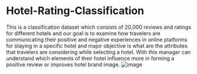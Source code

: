 # Hotel-Rating-Classification

This is a classification dataset which consists of 20,000 reviews and ratings for different hotels and our goal is to examine how travelers are communicating their positive and negative experiences in online platforms for staying in a specific hotel and major objective is what are the attributes that travelers are considering while selecting a hotel. With this manager can understand which elements of their hotel influence more in forming a positive review or improves hotel brand image.
![image](https://user-images.githubusercontent.com/102342213/189605294-404b9e62-7097-46eb-bd2c-f4e9b2e8d506.png)
